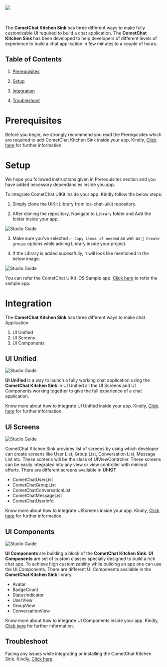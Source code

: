
<div style="width:100%">
    <div style="width:50%; display:inline-block">
        <p align="center">
        <img align="left" src="https://github.com/cometchat-pro/ios-chat-uikit/blob/master/Screenshots/kitScreenshot.png">    
        </p>    
    </div>    
</div>

</br>
</br>
</div>


The **CometChat Kitchen Sink**  has three different ways to make fully customizable UI required to build a chat application. The **CometChat Kitchen Sink** has been developed to help developers of different levels of experience to build a chat application in few minutes to a couple of hours. 


## Table of Contents

1. [Prerequisites](#Prerequisites)

2. [Setup](#Setup)

3. [Integration](#Integration)

4. [Troubleshoot](#Troubleshoot)



# Prerequisites

Before you begin, we strongly recommend you read the Prerequisites which are required to add CometChat Kitchen Sink inside your app. Kindly, [Click here](https://github.com/cometchat-pro/ios-chat-uikit/blob/master/Prerequisites.md) for further information.

# Setup

We hope you followed instructions given in Prerequisites section and you have added necessory dependancies inside you app. 

To integrate CometChat UIKit inside your app. Kindly follow the below steps: 

1. Simply clone the UIKit Library from ios-chat-uikit repository. 

2. After cloning the repository, Navigate to `Library` folder and Add the folder inside your app. 

![Studio Guide](https://github.com/cometchat-pro/ios-chat-uikit/blob/master/Screenshots/addLibraryToProject.png)

3. Make sure you've selected `✅ Copy items if needed`  as well as `🔘 Create groups` options while adding Library inside your project. 

4. If the Library is added sucessfully, it will look like mentioned in the below image. 

![Studio Guide](https://github.com/cometchat-pro/ios-chat-uikit/blob/master/Screenshots/LibraryStructure.png)

You can refer the CometChat UIKit iOS Sample app. [Click here](https://github.com/cometchat-pro-samples/ios-chat-uikit-app) to refer the sample app. 

# Integration

The **CometChat Kitchen Sink**  has  three different ways to make chat Application
1. UI Unified 
2. UI Screens
3. UI Components 

## UI Unified 

  ![Studio Guide](https://github.com/cometchat-pro/ios-chat-uikit/blob/master/Screenshots/UIUnified.png) 

**UI Unified** is a way to launch a fully working chat application using the **CometChat Kitchen Sink** In UI Unified all the UI Screens and UI Components working together to give the full experience of a chat application.

Know more about how to integrate UI Unified  inside your app. Kindly, [Click here](https://github.com/cometchat-pro/ios-chat-uikit/blob/master/UIUnified.md) for further information.

## UI Screens 

 ![Studio Guide](https://github.com/cometchat-pro/ios-chat-uikit/blob/master/Screenshots/UIScreens.png) 

 CometChat Kitchen Sink provides list of screens by using which developer can create screens like User List, Group List, Conversation List, Message List etc. These screens will be the class of UIViewController. These screens can be easily integrated into any view or view controller with minimal efforts. There are different screens available in **UI-KIT**.

  * CometChatUserList 
  * CometChatGroupList
  * CometChatConversationList
  * CometChatMessageList
  * CometChatUserInfo

Know more about how to integrate UIScreens inside your app. Kindly, [Click here](https://github.com/cometchat-pro/ios-chat-uikit/blob/master/UIScreens.md) for further information.

## UI Components

![Studio Guide](https://github.com/cometchat-pro/ios-chat-uikit/blob/master/Screenshots/UIComponents.png) 


**UI Components** are building a block of the **CometChat Kitchen Sink**. **UI Components** are set of custom classes specially designed to build a rich chat app. To achieve high customizability while building an app one can use the UI Components. There are different UI Components available in the **CometChat Kitchen Sink** library.

  * Avatar
  * BadgeCount
  * StatusIndicator
  * UserView
  * GroupView
  * ConversationView

Know more about how to integrate UI Components inside your app. Kindly, [Click here](https://github.com/cometchat-pro/ios-chat-uikit/blob/master/UIComponents.md) for further information.


## Troubleshoot

Facing any issues while integrating or installing the CometChat Kitchen Sink. Kindly, [Click here](https://github.com/cometchat-pro/ios-chat-uikit/blob/master/Troubleshoot.md).
